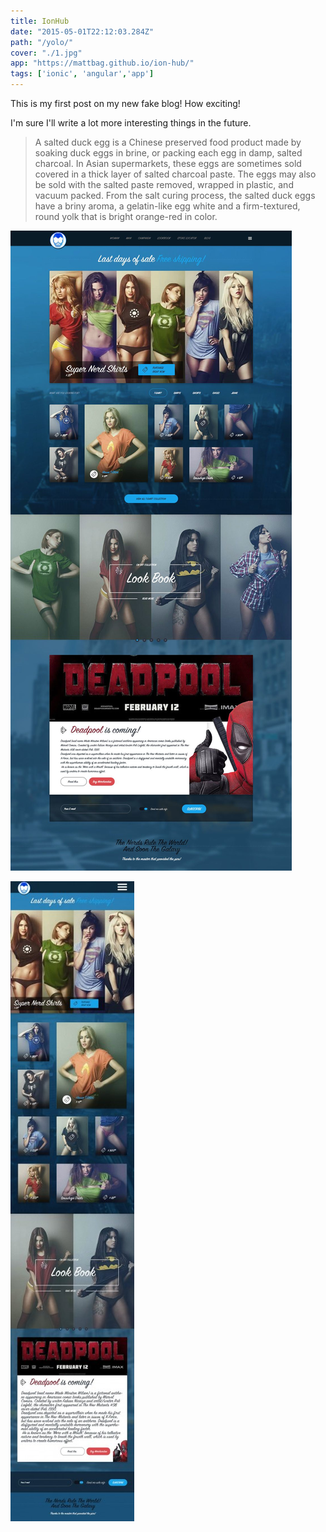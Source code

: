 ```yaml
---
title: IonHub
date: "2015-05-01T22:12:03.284Z"
path: "/yolo/"
cover: "./1.jpg"
app: "https://mattbag.github.io/ion-hub/"
tags: ['ionic', 'angular','app']
---
```


This is my first post on my new fake blog! How exciting!

I'm sure I'll write a lot more interesting things in the future.


>A salted duck egg is a Chinese preserved food product made by soaking duck eggs in brine, or packing each egg in damp, salted charcoal. In Asian supermarkets, these eggs are sometimes sold covered in a thick layer of salted charcoal paste. The eggs may also be sold with the salted paste removed, wrapped in plastic, and vacuum packed. From the salt curing process, the salted duck eggs have a briny aroma, a gelatin-like egg white and a firm-textured, round yolk that is bright orange-red in color.


![Desktop render](./dk.jpg)

![Mobile render](./mb.jpg)



